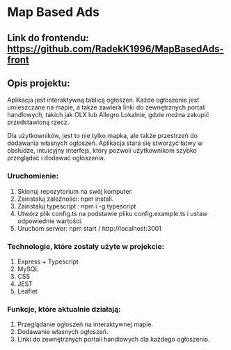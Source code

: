 # Map Based Ads

## Link do frontendu: https://github.com/RadekK1996/MapBasedAds-front

## Opis projektu:
Aplikacja jest interaktywną tablicą ogłoszeń. Każde ogłoszenie jest umieszczane na mapie, a także zawiera linki do zewnętrznych portali handlowych, takich jak OLX lub Allegro Lokalnie, gdzie można zakupić przedstawioną rzecz.

Dla użytkowników, jest to nie tylko mapka, ale także przestrzeń do dodawania własnych ogłoszeń. Aplikacja stara się stworzyć łatwy w obsłudze, intuicyjny interfejs, który pozwoli użytkownikom szybko przeglądać i dodawać ogłoszenia.

### Uruchomienie: 
1. Sklonuj repozytorium na swój komputer.
2. Zainstaluj zależności: npm install.
3. Zainstaluj typescript : npm i -g typescript
4. Utwórz plik config.ts na podstawie pliku config.example.ts i ustaw odpowiednie wartości.
5. Uruchom serwer: npm start / http://localhost:3001

### Technologie, które zostały użyte w projekcie:
1. Express + Typescript
2. MySQL
3. CSS
4. JEST
5. Leaflet


### Funkcje, które aktualnie działają:
1. Przeglądanie ogłoszeń na interaktywnej mapie.
2. Dodawanie własnych ogłoszeń.
3. Linki do zewnętrznych portali handlowych dla każdego ogłoszenia.


